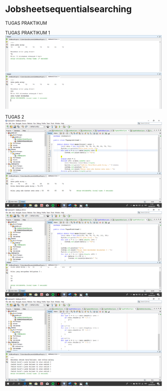 # Jobsheetsequentialsearching
TUGAS PRAKTIKUM

TUGAS PRAKTIKUM 1
![Alt Text](https://github.com/rensimeila04/Jobsheetsequentialsearching/blob/master/Screenshot%20(147).png)
![Alt Text](https://github.com/rensimeila04/Jobsheetsequentialsearching/blob/master/Screenshot%20(148).png)

TUGAS 2
![Alt Text](https://github.com/rensimeila04/Jobsheetsequentialsearching/blob/master/Screenshot%20(149).png)
![Alt Text](https://github.com/rensimeila04/Jobsheetsequentialsearching/blob/master/Screenshot%20(150).png)
![Alt Text](https://github.com/rensimeila04/Jobsheetsequentialsearching/blob/master/Screenshot%20(151).png)
